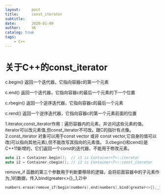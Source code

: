 ```yaml
---
layout:     post
title:      const_iterator
subtitle:   
date:       2020-01-09
author:     VK
catalog: true
tags:
    - C++
---
```




# 关于C++的const_iterator

c.begin() 返回一个迭代器，它指向容器c的第一个元素

c.end() 返回一个迭代器，它指向容器c的最后一个元素的下一个位置

c.rbegin() 返回一个逆序迭代器，它指向容器c的最后一个元素

c.rend() 返回一个逆序迭代器，它指向容器c的第一个元素前面的位置



1.iterator,const_iterator作用：遍历容器内的元素，并访问这些元素的值。iterator可以改元素值,但const_iterator不可改。跟C的指针有点像。
2.const_iterator 对象可以用于const vector 或非 const vector,它自身的值可以改(可以指向其他元素),但不能改写其指向的元素值。
3.cbegin()和cend()是C++11新增的，它们返回一个const的迭代器，不能用于修改元素。

```c++
auto i1 = Container.begin();  // i1 is Container<T>::iterator 
auto i2 = Container.cbegin(); // i2 is Container<T>::const_iterator
```



remove_if 函数的第三个参数用于判断要移除的逻辑，会将前面容器中的子元素作为_1的数据，传入bind(greater<>{},\_1,2)中

```c++
numbers.erase(remove_if(begin(numbers),end(numbers),bind(greater<>{},_1,2)),end(numbers));
```




